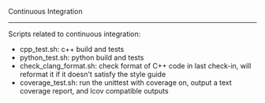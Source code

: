 Continuous Integration
**********************

Scripts related to continuous integration:

* cpp_test.sh: c++ build and tests
* python_test.sh: python build and tests
* check_clang_format.sh: check format of C++ code in last check-in, 
    will reformat it if it doesn't satisfy the style guide
* coverage_test.sh: run the unittest with coverage on, output a text coverage
  report, and lcov compatible outputs
